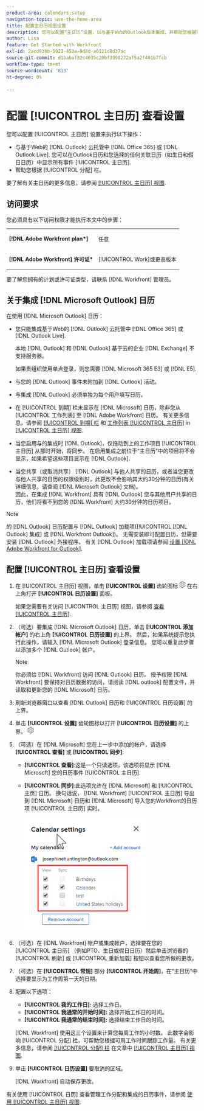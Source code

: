 ```yaml
---
product-area: calendars;setup
navigation-topic: use-the-home-area
title: 配置主日历视图设置
description: 您可以配置“主日历”设置，以与基于Web的Outlook版本集成，并帮助您根据可用工作时间跟踪工作量。
author: Lisa
feature: Get Started with Workfront
exl-id: 2acd930b-5923-452e-9d8d-a6121d8d37ac
source-git-commit: d1babaf52c4035c20bf3990272af5a2f401b7fcb
workflow-type: tm+mt
source-wordcount: '813'
ht-degree: 0%

---
```


# 配置 [!UICONTROL 主日历] 查看设置

您可以配置 [!UICONTROL 主日历] 设置来执行以下操作：

* 与基于Web的 [!DNL Outlook] 云托管中 [!DNL Office 365] 或 [!DNL Outlook Live]. 您可以在Outlook日历和您选择的任何关联日历（如生日和假日日历）中显示所有事件 [!UICONTROL 主日历].
* 帮助您根据 [!UICONTROL 分配] 栏。

要了解有关主日历的更多信息，请参阅 [[!UICONTROL 主日历] 视图](../../../workfront-basics/using-home/using-the-home-area/home-calendar-view.md).

## 访问要求

您必须具有以下访问权限才能执行本文中的步骤：

<table style="table-layout:auto"> 
 <col> 
 </col> 
 <col> 
 </col> 
 <tbody> 
  <tr> 
   <td role="rowheader"><strong>[!DNL Adobe Workfront plan*]</strong></td> 
   <td> <p>任意</p> </td> 
  </tr> 
  <tr> 
   <td role="rowheader"><strong>[!DNL Adobe Workfront] 许可证*</strong></td> 
   <td> <p>[!UICONTROL Work]或更高版本</p> </td> 
  </tr> 
 </tbody> 
</table>

要了解您拥有的计划或许可证类型，请联系 [!DNL Workfront] 管理员。

## 关于集成 [!DNL Microsoft Outlook] 日历

在使用 [!DNL Microsoft Outlook] 日历：

* 您只能集成基于Web的 [!DNL Outlook] 云托管中 [!DNL Office 365] 或 [!DNL Outlook Live].

   本地 [!DNL Outlook] 和 [!DNL Outlook] 基于云的企业 [!DNL Exchange] 不支持服务器。

   如果贵组织使用单点登录，则您需要 [!DNL Microsoft 365 E3] 或 [!DNL E5].

* 与您的 [!DNL Outlook] 事件未附加到 [!DNL Outlook] 活动。
* 与集成 [!DNL Outlook] 必须单独为每个用户填写日历。
* 在 [!UICONTROL 到期] 栏未显示在 [!DNL Microsoft] 日历，除非您从 [!UICONTROL 工作列表] 至 [!DNL Adobe Workfront] 日历。 有关更多信息，请参阅 [[!UICONTROL 到期] 栏](../../../workfront-basics/using-home/using-the-home-area/home-calendar-view.md#viewing-the-due-bar) 和 [工作列表 [!UICONTROL 主日历]](../../../workfront-basics/using-home/using-the-home-area/home-calendar-view.md#using-the-left-panel-of-the-home-view) in [[!UICONTROL 主日历] 视图](../../../workfront-basics/using-home/using-the-home-area/home-calendar-view.md).

* 当您启用与的集成时 [!DNL Outlook]，仅拖动到上的工作项目 [!UICONTROL 主日历] 从那时开始，将同步。 在启用集成之前位于“主日历”中的项目将不会显示，如果希望这些项目显示在 [!DNL Outlook].
* 当您共享（或取消共享） [!DNL Outlook] 与他人共享的日历，或者当您更改与他人共享的日历的权限级别时，此更改不会影响其大约30分钟的日历(有关详细信息，请查阅 [!DNL Microsoft Outlook] 文档)。\
   因此，在集成 [!DNL Workfront] 具有 [!DNL Outlook] 您与其他用户共享的日历，他们将看不到您的 [!DNL Workfront] 大约30分钟的日历项目。

>[!NOTE]
>
>的 [!DNL Outlook] 日历配置与 [!DNL Outlook] 加载项([!UICONTROL [!DNL Outlook] 集成] 或 [!DNL Workfront Outlook])。 无需安装即可配置日历，但需要安装 [!DNL Outlook] 外接程序。 有关 [!DNL Outlook] 加载项请参阅 [设置 [!DNL Adobe Workfront for Outlook]](../../../workfront-integrations-and-apps/using-workfront-with-outlook/set-up-workfront-for-outlook.md).

## 配置 [!UICONTROL 主日历] 查看设置

1. 在 [!UICONTROL 主日历] 视图，单击 **[!UICONTROL 设置]** 齿轮图标 ![Calendar_Settings_gear_icon.png](assets/calendar-settings-gear-icon.png) 在右上角打开 **[!UICONTROL 日历设置]** 面板。

   如果您需要有关访问 [!UICONTROL 主日历] 视图，请参阅 [查看 [!UICONTROL 主日历]](../../../workfront-basics/using-home/using-the-home-area/view-home-calendar.md).

1. （可选）要集成 [!DNL Microsoft Outlook] 日历，单击 **[!UICONTROL 添加帐户]** 的右上角 **[!UICONTROL 日历设置]** 的上界。 然后，如果系统提示您执行此操作，请输入 [!DNL Microsoft Outlook] 登录信息。 您可以重复此步骤以添加多个 [!DNL Outlook] 帐户。

   >[!NOTE]
   >
   >你必须给 [!DNL Workfront] 访问 [!DNL Outlook] 日历。 授予权限 [!DNL Workfront] 要保持对日历数据的访问，请阅读 [!DNL outlook] 配置文件，并读取和更新您的 [!DNL Microsoft] 日历。

1. 刷新浏览器窗口以查看 [!DNL Outlook] 日历和 [!UICONTROL 日历设置] 的上界。
1. 单击 **[!UICONTROL 设置]** 齿轮图标以打开 **[!UICONTROL 日历设置]** 的上界。 ![Calendar_Settings_gear_icon.png](assets/calendar-settings-gear-icon.png)

1. （可选）在 [!DNL Microsoft] 您在上一步中添加的帐户，请选择 **[!UICONTROL 查看]** 或 **[!UICONTROL 同步]**:

   * **[!UICONTROL 查看]**:这是一个只读选项，该选项将显示 [!DNL Microsoft] 您的日历事件 [!UICONTROL 主日历].
   * **[!UICONTROL 同步]**:此选项允许在 [!DNL Microsoft] 和 [!UICONTROL 主页] 日历。 换句话说， [!DNL Workfront] [!UICONTROL 主日历] 导出到 [!DNL Microsoft] 日历和 [!DNL Microsoft] 导入您的Workfront的日历项 [!UICONTROL 主日历] 实时。

      ![](assets/view-sync-checkboxes-qs.png)

1. （可选）在 [!DNL Workfront] 帐户或集成帐户，选择要在您的 [!UICONTROL 主日历] （例如PTO、生日或假日日历）然后单击浏览器的 [!UICONTROL 刷新] 或 [!UICONTROL 重新加载] 按钮以查看您所做的更改。

1. （可选）在 **[!UICONTROL 常规]** 部分 **[!UICONTROL 开始周]**，在“主日历”中选择要显示为工作周第一天的日期。

1. 配置以下选项：

   * **[!UICONTROL 我的工作日]:** 选择工作日。
   * **[!UICONTROL 我通常的开始时间]:** 选择开始工作日的时间。
   * **[!UICONTROL 我通常的结束时间]:** 选择结束工作日的时间。

   [!DNL Workfront] 使用这三个设置来计算您每周工作的小时数。 此数字会影响 [!UICONTROL 分配] 栏，可帮助您根据可用工作时间跟踪工作量。 有关更多信息，请参阅 [[!UICONTROL 分配] 栏](../../../workfront-basics/using-home/using-the-home-area/home-calendar-view.md#understanding-the-allocation-of-time) 在文章中 [[!UICONTROL 主日历] 视图](../../../workfront-basics/using-home/using-the-home-area/home-calendar-view.md).

1. 单击 **[!UICONTROL 日历设置]** 要取消的区域。

   [!DNL Workfront] 自动保存更改。

有关使用 [!UICONTROL 日历] 查看管理工作分配和集成的日历事件，请参阅 [使用 [!UICONTROL 主日历] 视图](../../../workfront-basics/using-home/using-the-home-area/use-home-calendar-view.md).

<!--
<MadCap:conditionalText data-mc-conditions="QuicksilverOrClassic.Draft mode">
(NOTE: from Courtney: [step #] Type your weekly work hours under How many hours a week do you work?This number affects the Allocation bar, which helps you track your workload against your available work hours. For more information, see "Allocation Bar" in the article "Understanding the Home Calendar View.")
</MadCap:conditionalText>
-->
